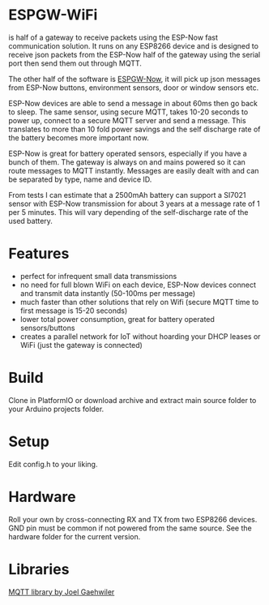 # ESPGW-WiFi

is half of a gateway to receive packets using the ESP-Now fast communication solution.
It runs on any ESP8266 device and is designed to receive json packets from the ESP-Now half of the gateway using the serial port then send them out through MQTT.

The other half of the software is <a href="https://github.com/cctweaker/ESPGW-Now">ESPGW-Now</a>, it will pick up json messages from ESP-Now buttons, environment sensors, door or window sensors etc.

ESP-Now devices are able to send a message in about 60ms then go back to sleep. The same sensor, using secure MQTT, takes 10-20 seconds to power up, connect to a secure MQTT server and send a message. This translates to more than 10 fold power savings and the self discharge rate of the battery becomes more important now.

ESP-Now is great for battery operated sensors, especially if you have a bunch of them. The gateway is always on and mains powered so it can route messages to MQTT instantly. Messages are easily dealt with and can be separated by type, name and device ID.

From tests I can estimate that a 2500mAh battery can support a SI7021 sensor with ESP-Now transmission for about 3 years at a message rate of 1 per 5 minutes. This will vary depending of the self-discharge rate of the used battery.


# Features
- perfect for infrequent small data transmissions
- no need for full blown WiFi on each device, ESP-Now devices connect and transmit data instantly (50-100ms per message)
- much faster than other solutions that rely on Wifi (secure MQTT time to first message is 15-20 seconds)
- lower total power consumption, great for battery operated sensors/buttons
- creates a parallel network for IoT without hoarding your DHCP leases or WiFi (just the gateway is connected)


# Build
Clone in PlatformIO or download archive and extract main source folder to your Arduino projects folder.

# Setup
Edit config.h to your liking.

# Hardware
Roll your own by cross-connecting RX and TX from two ESP8266 devices. GND pin must be common if not powered from the same source.
See the hardware folder for the current version.

# Libraries
<a href="https://github.com/256dpi/arduino-mqtt">MQTT library by Joel Gaehwiler</a>